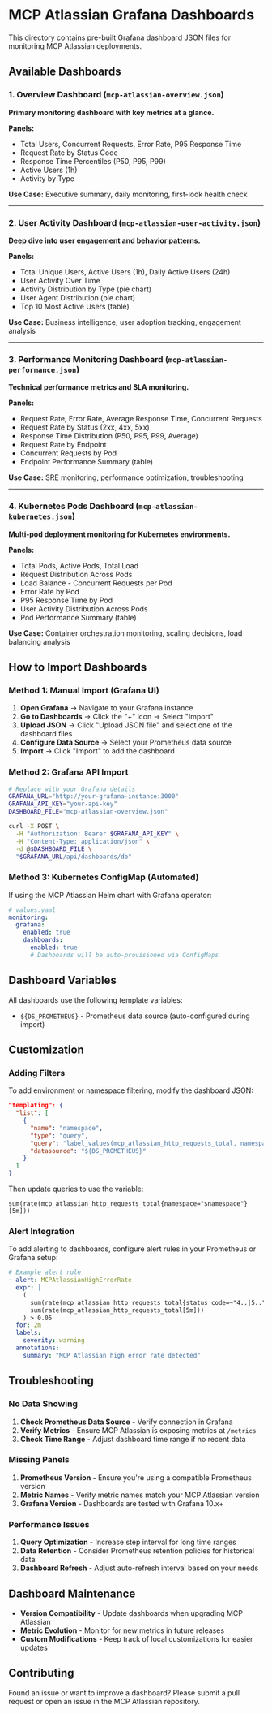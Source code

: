 # MCP Atlassian Grafana Dashboards

This directory contains pre-built Grafana dashboard JSON files for monitoring MCP Atlassian deployments.

## Available Dashboards

### 1. **Overview Dashboard** (`mcp-atlassian-overview.json`)
**Primary monitoring dashboard with key metrics at a glance.**

**Panels:**
- Total Users, Concurrent Requests, Error Rate, P95 Response Time
- Request Rate by Status Code
- Response Time Percentiles (P50, P95, P99)
- Active Users (1h)
- Activity by Type

**Use Case:** Executive summary, daily monitoring, first-look health check

---

### 2. **User Activity Dashboard** (`mcp-atlassian-user-activity.json`)
**Deep dive into user engagement and behavior patterns.**

**Panels:**
- Total Unique Users, Active Users (1h), Daily Active Users (24h)
- User Activity Over Time
- Activity Distribution by Type (pie chart)
- User Agent Distribution (pie chart)
- Top 10 Most Active Users (table)

**Use Case:** Business intelligence, user adoption tracking, engagement analysis

---

### 3. **Performance Monitoring Dashboard** (`mcp-atlassian-performance.json`)
**Technical performance metrics and SLA monitoring.**

**Panels:**
- Request Rate, Error Rate, Average Response Time, Concurrent Requests
- Request Rate by Status (2xx, 4xx, 5xx)
- Response Time Distribution (P50, P95, P99, Average)
- Request Rate by Endpoint
- Concurrent Requests by Pod
- Endpoint Performance Summary (table)

**Use Case:** SRE monitoring, performance optimization, troubleshooting

---

### 4. **Kubernetes Pods Dashboard** (`mcp-atlassian-kubernetes.json`)
**Multi-pod deployment monitoring for Kubernetes environments.**

**Panels:**
- Total Pods, Active Pods, Total Load
- Request Distribution Across Pods
- Load Balance - Concurrent Requests per Pod
- Error Rate by Pod
- P95 Response Time by Pod
- User Activity Distribution Across Pods
- Pod Performance Summary (table)

**Use Case:** Container orchestration monitoring, scaling decisions, load balancing analysis

## How to Import Dashboards

### Method 1: Manual Import (Grafana UI)

1. **Open Grafana** → Navigate to your Grafana instance
2. **Go to Dashboards** → Click the "+" icon → Select "Import"
3. **Upload JSON** → Click "Upload JSON file" and select one of the dashboard files
4. **Configure Data Source** → Select your Prometheus data source
5. **Import** → Click "Import" to add the dashboard

### Method 2: Grafana API Import

```bash
# Replace with your Grafana details
GRAFANA_URL="http://your-grafana-instance:3000"
GRAFANA_API_KEY="your-api-key"
DASHBOARD_FILE="mcp-atlassian-overview.json"

curl -X POST \
  -H "Authorization: Bearer $GRAFANA_API_KEY" \
  -H "Content-Type: application/json" \
  -d @$DASHBOARD_FILE \
  "$GRAFANA_URL/api/dashboards/db"
```

### Method 3: Kubernetes ConfigMap (Automated)

If using the MCP Atlassian Helm chart with Grafana operator:

```yaml
# values.yaml
monitoring:
  grafana:
    enabled: true
    dashboards:
      enabled: true
      # Dashboards will be auto-provisioned via ConfigMaps
```

## Dashboard Variables

All dashboards use the following template variables:

- `${DS_PROMETHEUS}` - Prometheus data source (auto-configured during import)

## Customization

### Adding Filters

To add environment or namespace filtering, modify the dashboard JSON:

```json
"templating": {
  "list": [
    {
      "name": "namespace",
      "type": "query",
      "query": "label_values(mcp_atlassian_http_requests_total, namespace)",
      "datasource": "${DS_PROMETHEUS}"
    }
  ]
}
```

Then update queries to use the variable:
```promql
sum(rate(mcp_atlassian_http_requests_total{namespace="$namespace"}[5m]))
```

### Alert Integration

To add alerting to dashboards, configure alert rules in your Prometheus or Grafana setup:

```yaml
# Example alert rule
- alert: MCPAtlassianHighErrorRate
  expr: |
    (
      sum(rate(mcp_atlassian_http_requests_total{status_code=~"4..|5.."}[5m])) / 
      sum(rate(mcp_atlassian_http_requests_total[5m]))
    ) > 0.05
  for: 2m
  labels:
    severity: warning
  annotations:
    summary: "MCP Atlassian high error rate detected"
```

## Troubleshooting

### No Data Showing
1. **Check Prometheus Data Source** - Verify connection in Grafana
2. **Verify Metrics** - Ensure MCP Atlassian is exposing metrics at `/metrics`
3. **Check Time Range** - Adjust dashboard time range if no recent data

### Missing Panels
1. **Prometheus Version** - Ensure you're using a compatible Prometheus version
2. **Metric Names** - Verify metric names match your MCP Atlassian version
3. **Grafana Version** - Dashboards are tested with Grafana 10.x+

### Performance Issues
1. **Query Optimization** - Increase step interval for long time ranges
2. **Data Retention** - Consider Prometheus retention policies for historical data
3. **Dashboard Refresh** - Adjust auto-refresh interval based on your needs

## Dashboard Maintenance

- **Version Compatibility** - Update dashboards when upgrading MCP Atlassian
- **Metric Evolution** - Monitor for new metrics in future releases
- **Custom Modifications** - Keep track of local customizations for easier updates

## Contributing

Found an issue or want to improve a dashboard? Please submit a pull request or open an issue in the MCP Atlassian repository.